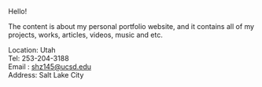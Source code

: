 Hello!

The content is about my personal portfolio website, and it contains all of my projects, works, articles, videos, music and etc. 

Location: Utah
\
Tel: 253-204-3188
\
Email : shz145@ucsd.edu
\
Address: Salt Lake City
